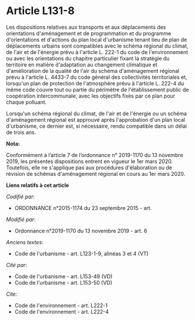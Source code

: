 # Article L131-8

Les dispositions relatives aux transports et aux déplacements des orientations d'aménagement et de programmation et du
programme d'orientations et d'actions du plan local d'urbanisme tenant lieu de plan de déplacements urbains sont compatibles
avec le schéma régional du climat, de l'air et de l'énergie prévu à l'article L. 222-1 du code de l'environnement  ou avec
les orientations du chapitre particulier fixant la stratégie du territoire en matière d'adaptation au changement climatique
et d'amélioration de la qualité de l'air du schéma d'aménagement régional prévu à l'article L. 4433-7 du code général des
collectivités territoriales et, lorsqu'un plan de protection de l'atmosphère prévu à l'article L. 222-4 du même code couvre
tout ou partie du périmètre de l'établissement public de coopération intercommunale, avec les objectifs fixés par ce plan
pour chaque polluant.

Lorsqu'un schéma régional du climat, de l'air et de l'énergie ou un schéma d'aménagement régional est approuvé après
l'approbation d'un plan local d'urbanisme, ce dernier est, si nécessaire, rendu compatible dans un délai de trois ans.

**Nota:**

Conformément à l’article 7 de l’ordonnance n° 2019-1170 du 13 novembre 2019, les présentes dispositions entrent en vigueur le
1er mars 2020. Toutefois, elle ne s'applique pas aux procédures d'élaboration ou de révision de schémas d'aménagement
régional en cours au 1er mars 2020.

**Liens relatifs à cet article**

_Codifié par_:

  - ORDONNANCE n°2015-1174 du 23 septembre 2015 - art.

_Modifié par_:

  - Ordonnance n°2019-1170 du 13 novembre 2019 - art. 6

_Anciens textes_:

  - Code de l'urbanisme - art. L123-1-9, alinéas 3 et 4 (VT)

_Cité par_:

  - Code de l'urbanisme - art. L153-49 (VD)
  - Code de l'urbanisme - art. L153-50 (VD)

_Cite_:

  - Code de l'environnement - art. L222-1
  - Code de l'environnement - art. L222-4
